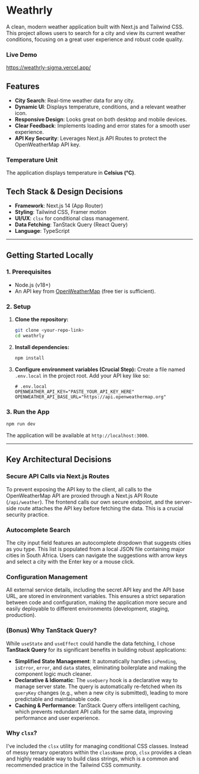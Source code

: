 # Weathrly

A clean, modern weather application built with Next.js and Tailwind CSS. This project allows users to search for a city and view its current weather conditions, focusing on a great user experience and robust code quality.

### Live Demo

https://weathrly-sigma.vercel.app/

## Features

- **City Search**: Real-time weather data for any city.
- **Dynamic UI**: Displays temperature, conditions, and a relevant weather icon.
- **Responsive Design**: Looks great on both desktop and mobile devices.
- **Clear Feedback**: Implements loading and error states for a smooth user experience.
- **API Key Security**: Leverages Next.js API Routes to protect the OpenWeatherMap API key.

### Temperature Unit

The application displays temperature in **Celsius (°C)**.

## Tech Stack & Design Decisions

- **Framework**: Next.js 14 (App Router)
- **Styling**: Tailwind CSS, Framer motion
- **UI/UX**: `clsx` for conditional class management.
- **Data Fetching**: TanStack Query (React Query)
- **Language**: TypeScript

---

## Getting Started Locally

### 1. Prerequisites

- Node.js (v18+)
- An API key from [OpenWeatherMap](https://openweathermap.org/appid) (free tier is sufficient).

### 2. Setup

1.  **Clone the repository:**

    ```bash
    git clone <your-repo-link>
    cd weathrly
    ```

2.  **Install dependencies:**

    ```bash
    npm install
    ```

3.  **Configure environment variables (Crucial Step):**
    Create a file named `.env.local` in the project root. Add your API key like so:
    ```
    # .env.local
    OPENWEATHER_API_KEY="PASTE_YOUR_API_KEY_HERE"
    OPENWEATHER_API_BASE_URL="https://api.openweathermap.org"
    ```

### 3. Run the App

```bash
npm run dev
```

The application will be available at `http://localhost:3000`.

---

## Key Architectural Decisions

### Secure API Calls via Next.js Routes

To prevent exposing the API key to the client, all calls to the OpenWeatherMap API are proxied through a Next.js API Route (`/api/weather`). The frontend calls our own secure endpoint, and the server-side route attaches the API key before fetching the data. This is a crucial security practice.

### Autocomplete Search

The city input field features an autocomplete dropdown that suggests cities as you type. This list is populated from a local JSON file containing major cities in South Africa. Users can navigate the suggestions with arrow keys and select a city with the Enter key or a mouse click.

### Configuration Management

All external service details, including the secret API key and the API base URL, are stored in environment variables. This ensures a strict separation between code and configuration, making the application more secure and easily deployable to different environments (development, staging, production).

### (Bonus) Why TanStack Query?

While `useState` and `useEffect` could handle the data fetching, I chose **TanStack Query** for its significant benefits in building robust applications:

- **Simplified State Management**: It automatically handles `isPending`, `isError`, `error`, and `data` states, eliminating boilerplate and making the component logic much cleaner.
- **Declarative & Idiomatic**: The `useQuery` hook is a declarative way to manage server state. The query is automatically re-fetched when its `queryKey` changes (e.g., when a new city is submitted), leading to more predictable and maintainable code.
- **Caching & Performance**: TanStack Query offers intelligent caching, which prevents redundant API calls for the same data, improving performance and user experience.

### Why `clsx`?

I've included the `clsx` utility for managing conditional CSS classes. Instead of messy ternary operators within the `className` prop, `clsx` provides a clean and highly readable way to build class strings, which is a common and recommended practice in the Tailwind CSS community.
